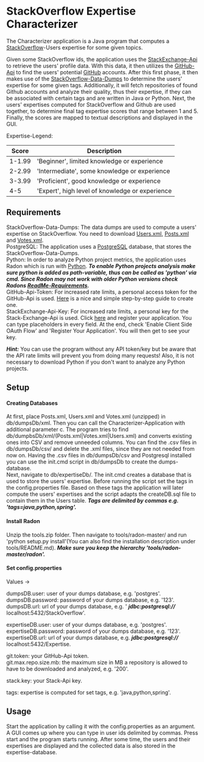 # StackOverflow Expertise Characterizer

The Characterizer application is a Java program that computes a [StackOverflow](https://stackoverflow.com/)-Users expertise for some given topics.

Given some StackOverflow ids, the application uses the [StackExchange-Api](https://api.stackexchange.com/) to retrieve the users' profile data. With this data, it then utilizes the [GitHub-Api](https://docs.github.com/en/rest?apiVersion=2022-11-28) to find the users' potential [GitHub](https://github.com/) accounts. After this first phase, it then makes use of the [StackOverflow-Data-Dumps](https://archive.org/details/stackexchange) to determine the users' expertise for some given tags. Additionally, it will fetch repositories of found Github accounts and analyze their quality, thus their expertise, if they can be associated with certain tags and are written in Java or Python. Next, the users' expertises computed for StackOverflow and Github are used together, to determine final tag expertise scores that range between 1 and 5. Finally, the scores are mapped to textual descriptions and displayed in the GUI. 

Expertise-Legend:

| Score | Description |
|-------|-------------|
| 1-1.99| 'Beginner', limited knowledge or experience |
| 2-2.99| 'Intermediate', some knowledge or experience |
| 3-3.99| 'Proficient', good knowledge or experience |
| 4-5| 'Expert', high level of knowledge or experience |

## Requirements

StackOverflow-Data-Dumps: The data dumps are used to compute a users' expertise on StackOverflow. You need to download [Users.xml](https://archive.org/download/stackexchange/stackoverflow.com-Users.7z), [Posts.xml](https://archive.org/download/stackexchange/stackoverflow.com-Posts.7z) and [Votes.xml](https://archive.org/download/stackexchange/stackoverflow.com-Votes.7z). <br>
PostgreSQL: The application uses a [PostgreSQL](https://www.python.org/downloads/) database, that stores the StackOverflow-Data-Dumps.<br>
Python: In order to analyze Python project metrics, the application uses Radon which is run with [Python](https://www.python.org/downloads/). ***To enable Python projects analysis make sure python is added as path-variable, thus can be called as 'python' via cmd. Since Radon may not work with older Python versions check Radons [ReadMe-Requirements](https://github.com/rubik/radon/blob/master/README.rst).*** <br>
GitHub-Api-Token: For increased rate limits, a personal access token for the GitHub-Api is used.                                                                 [Here](https://docs.github.com/en/enterprise-server@3.4/authentication/keeping-your-account-and-data-secure/creating-a-personal-access-token) is a nice and simple step-by-step guide to create one. <br>
StackExchange-Api-Key: For increased rate limits, a personal key for the Stack-Exchange-Api is used. Click [here](https://stackapps.com/apps/oauth/register) and register your application. You can type placeholders in every field. At the end, check 'Enable Client Side OAuth Flow' and 'Register Your Application'. You will then get to see your key. <br>

***Hint:*** You can use the program without any API token/key but be aware that the API rate limits will prevent you from doing many requests! Also, it is not necessary to download Python if you don't want to analyze any Python projects.

## Setup 

#### Creating Databases

At first, place Posts.xml, Users.xml and Votes.xml (unzipped) in db/dumpsDb/xml. Then you can call the Characterizer-Application with additional parameter c. The program tries to find db/dumpbsDb/xml/(Posts.xml|Votes.xml|Users.xml) and converts existing ones into CSV and remove unneeded columns. You can find the .csv files in db/dumpsDb/csv/ and delete the .xml files, since they are not needed from now on. Having the .csv files in db/dumpsDb/csv and Postgresql installed you can use the init.cmd script in db/dumpsDb to create the dumps-database.
<br>
Next, navigate to db/expertiseDb/. The init.cmd creates a database that is used to store the users' expertise. Before running the script set the tags in the config.properties file. Based on these tags the application will later compute the users' expertises and the script adapts the createDB.sql file to contain them in the Users table. ***Tags are delimited by commas e.g. 'tags=java,python,spring'.***

#### Install Radon

Unzip the tools.zip folder. Then navigate to tools/radon-master/ and run 'python setup.py install'(You can also find the installation description under tools/README.md). ***Make sure you keep the hierarchy 'tools/radon-master/radon'.***

#### Set config.properties

Values -> <br>

dumpsDB.user: user of your dumps database, e.g. 'postgres'. <br>
dumpsDB.password: password of your dumps database, e.g. '123'. <br>
dumpsDB.url: url of your dumps database, e.g. ' ***jdbc:postgresql://*** localhost:5432/StackOverflow'. <br>

expertiseDB.user: user of your dumps database, e.g. 'postgres'. <br>
expertiseDB.password: password of your dumps database, e.g. '123'. <br>
expertiseDB.url: url of your dumps database, e.g. ***jdbc:postgresql://*** localhost:5432/Expertise. <br>

git.token: your GitHub-Api token. <br>
git.max.repo.size.mb: the maximum size in MB a repository is allowed to have to be downloaded and analyzed, e.g. '200'.<br>

stack.key: your Stack-Api key. <br>

tags: expertise is computed for set tags, e.g. 'java,python,spring'. <br>


## Usage

Start the application by calling it with the config.properties as an argument. A GUI comes up where you can type in user ids delimited by commas. Press start and the program starts running. After some time, the users and their expertises are displayed and the collected data is also stored in the expertise-database. 


